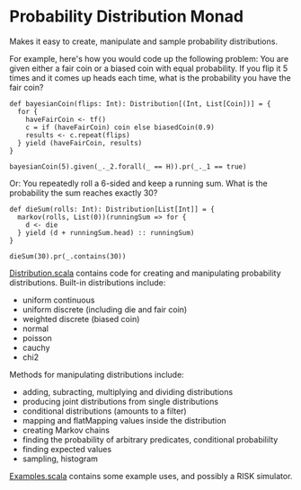 # Probability Distribution Monad

Makes it easy to create, manipulate and sample probability distributions.

For example, here's how you would code up the following problem: You are given either a fair coin or a
biased coin with equal probability. If you flip it 5 times and it comes up heads each time, what is the
probability you have the fair coin?

    def bayesianCoin(flips: Int): Distribution[(Int, List[Coin])] = {
      for {
        haveFairCoin <- tf()
        c = if (haveFairCoin) coin else biasedCoin(0.9)
        results <- c.repeat(flips)
      } yield (haveFairCoin, results)
    }
  
    bayesianCoin(5).given(_._2.forall(_ == H)).pr(_._1 == true)

Or: You repeatedly roll a 6-sided and keep a running sum. What is the probability the sum reaches
exactly 30?

    def dieSum(rolls: Int): Distribution[List[Int]] = {
      markov(rolls, List(0))(runningSum => for {
        d <- die
      } yield (d + runningSum.head) :: runningSum)
    }

    dieSum(30).pr(_.contains(30))

[Distribution.scala](https://github.com/jliszka/probability-monad/blob/master/Distribution.scala) contains code
for creating and manipulating probability distributions. Built-in distributions include:

- uniform continuous 
- uniform discrete (including die and fair coin)
- weighted discrete (biased coin)
- normal
- poisson
- cauchy
- chi2

Methods for manipulating distributions include:

- adding, subracting, multiplying and dividing distributions
- producing joint distributions from single distributions
- conditional distributions (amounts to a filter)
- mapping and flatMapping values inside the distribution
- creating Markov chains
- finding the probability of arbitrary predicates, conditional probabililty
- finding expected values
- sampling, histogram

[Examples.scala](https://github.com/jliszka/probability-monad/blob/master/Examples.scala) contains some 
example uses, and possibly a RISK simulator.